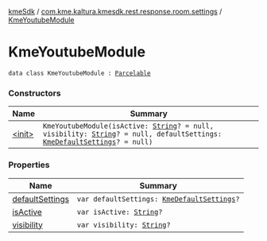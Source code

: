 [kmeSdk](../../index.md) / [com.kme.kaltura.kmesdk.rest.response.room.settings](../index.md) / [KmeYoutubeModule](./index.md)

# KmeYoutubeModule

`data class KmeYoutubeModule : `[`Parcelable`](https://developer.android.com/reference/android/os/Parcelable.html)

### Constructors

| Name | Summary |
|---|---|
| [&lt;init&gt;](-init-.md) | `KmeYoutubeModule(isActive: `[`String`](https://kotlinlang.org/api/latest/jvm/stdlib/kotlin/-string/index.html)`? = null, visibility: `[`String`](https://kotlinlang.org/api/latest/jvm/stdlib/kotlin/-string/index.html)`? = null, defaultSettings: `[`KmeDefaultSettings`](../-kme-default-settings/index.md)`? = null)` |

### Properties

| Name | Summary |
|---|---|
| [defaultSettings](default-settings.md) | `var defaultSettings: `[`KmeDefaultSettings`](../-kme-default-settings/index.md)`?` |
| [isActive](is-active.md) | `var isActive: `[`String`](https://kotlinlang.org/api/latest/jvm/stdlib/kotlin/-string/index.html)`?` |
| [visibility](visibility.md) | `var visibility: `[`String`](https://kotlinlang.org/api/latest/jvm/stdlib/kotlin/-string/index.html)`?` |
